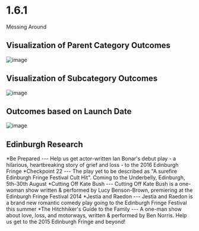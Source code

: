 # 1.6.1
Messing Around
## Visualization of Parent Category Outcomes
![image](https://user-images.githubusercontent.com/101011641/156928966-0b886855-464f-4e31-9bdc-0f3efe37fc78.png)
## Visualization of Subcategory Outcomes
![image](https://user-images.githubusercontent.com/101011641/156929003-45d25562-74f6-4f39-b00f-9532003c5280.png)
## Outcomes based on Launch Date
![image](https://user-images.githubusercontent.com/101011641/156929045-ff2f61db-3e22-4cd3-983b-dcad6b45a15b.png)
## Edinburgh Research
*Be Prepared --- Help us get actor-written Ian Bonar's debut play - a hilarious, heartbreaking story of grief and loss - to the 2016 Edinburgh Fringe
*Checkpoint 22 --- The play yet to be described as "A surefire Edinburgh Fringe Festival Cult Hit". Coming to the Underbelly, Edinburgh, 5th-30th August
*Cutting Off Kate Bush --- Cutting Off Kate Bush is a one-woman show written & performed by Lucy Benson-Brown, premiering at the Edinburgh Fringe Festival 2014
*Jestia and Raedon --- Jestia and Raedon is a brand new romantic comedy play going to the Edinburgh Fringe Festival this summer
*The Hitchhiker's Guide to the Family --- A one-man show about love, loss, and motorways, written & performed by Ben Norris. Help us get to the 2015 Edinburgh Fringe and beyond!
